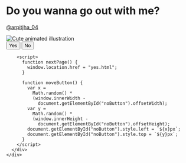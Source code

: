 <!DOCTYPE html>
<html lang="en">
  <head>
    <link rel="stylesheet" href="style.css" />
  </head>
  <body>
    <div class="container">
      <div>
        <h1 class="header_text">Do you wanna go out with me?</h1>
      </div>
      <p>
        <a href="https://www.instagram.com/arpitjha_04/">@arpitjha_04</a>
      </p>
      <div class="gif_container">
        <img
          src="https://i.postimg.cc/pdNqPxx1/milk-and-mocha-cute.gif"
          alt="Cute animated illustration"
        />
      </div>
      <div class="buttons">
        <button class="btn" id="yesButton" onclick="nextPage()">Yes</button>
        <button
          class="btn"
          id="noButton"
          onmouseover="moveButton()"
          onclick="moveButton()"
        >
          No
        </button>

        <script>
          function nextPage() {
            window.location.href = "yes.html";
          }

          function moveButton() {
            var x =
              Math.random() *
              (window.innerWidth -
                document.getElementById("noButton").offsetWidth);
            var y =
              Math.random() *
              (window.innerHeight -
                document.getElementById("noButton").offsetHeight);
            document.getElementById("noButton").style.left = `${x}px`;
            document.getElementById("noButton").style.top = `${y}px`;
          }
        </script>
      </div>
    </div>
  </body>
</html>
